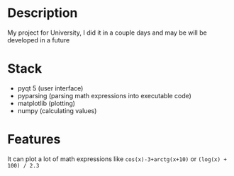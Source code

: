 # Description
My project for University, I did it in a couple days and may be will be developed in a future  

# Stack
- pyqt 5 (user interface)
- pyparsing (parsing math expressions into executable code)
- matplotlib (plotting)
- numpy (calculating values)

# Features
 It can plot a lot of math expressions like `cos(x)-3+arctg(x+10)` or `(log(x) + 100) / 2.3`
